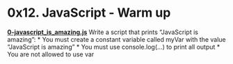 # 0x12. JavaScript - Warm up

**[0-javascript_is_amazing.js](./0-javascript_is_amazing.js)**
Write a script that prints “JavaScript is amazing”:
	* You must create a constant variable called myVar with the value “JavaScript is amazing”
	* You must use console.log(...) to print all output
	* You are not allowed to use var

